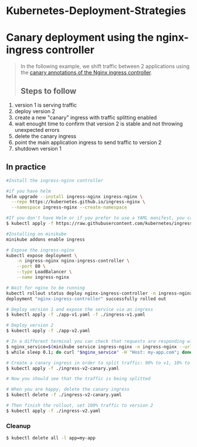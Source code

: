 # Kubernetes-Deployment-Strategies

Canary deployment using the nginx-ingress controller
====================================================

> In the following example, we shift traffic between 2 applications using the
[canary annotations of the Nginx ingress
controller](https://kubernetes.github.io/ingress-nginx/user-guide/nginx-configuration/annotations/#canary).
>
> ## Steps to follow

1. version 1 is serving traffic
1. deploy version 2
1. create a new "canary" ingress with traffic splitting enabled
1. wait enought time to confirm that version 2 is stable and not throwing
   unexpected errors
1. delete the canary ingress
1. point the main application ingress to send traffic to version 2
1. shutdown version 1

## In practice

```bash
#Install the ingress-nginx controller

#if you have helm
helm upgrade --install ingress-nginx ingress-nginx \
  --repo https://kubernetes.github.io/ingress-nginx \
  --namespace ingress-nginx --create-namespace

#If you don't have Helm or if you prefer to use a YAML manifest, you can run the following command instead:
$ kubectl apply -f https://raw.githubusercontent.com/kubernetes/ingress-nginx/controller-v1.8.2/deploy/static/provider/cloud/deploy.yaml

#Installing on minikube
minikube addons enable ingress

# Expose the ingress-nginx
kubectl expose deployment \
    -n ingress-nginx nginx-ingress-controller \
    --port 80 \
    --type LoadBalancer \
    --name ingress-nginx

# Wait for nginx to be running
kubectl rollout status deploy nginx-ingress-controller -n ingress-nginx -w
deployment "nginx-ingress-controller" successfully rolled out

# Deploy version 1 and expose the service via an ingress
$ kubectl apply -f ./app-v1.yaml -f ./ingress-v1.yaml

# Deploy version 2
$ kubectl apply -f ./app-v2.yaml

# In a different terminal you can check that requests are responding with version 1
$ nginx_service=$(minikube service ingress-nginx -n ingress-nginx --url)
$ while sleep 0.1; do curl "$nginx_service" -H "Host: my-app.com"; done

# Create a canary ingress in order to split traffic: 90% to v1, 10% to v2
$ kubectl apply -f ./ingress-v2-canary.yaml

# Now you should see that the traffic is being splitted

# When you are happy, delete the canary ingress
$ kubectl delete -f ./ingress-v2-canary.yaml

# Then finish the rollout, set 100% traffic to version 2
$ kubectl apply -f ./ingress-v2.yaml
```
### Cleanup

```bash
$ kubectl delete all -l app=my-app
```



